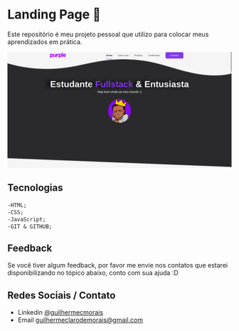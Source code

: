 # Landing Page 🚀

Este repositório é meu projeto pessoal que utilizo para colocar meus aprendizados em prática. 

![preview](./read-preview/preview.png)

## Tecnologias

    -HTML;
    -CSS;
    -JavaScript;
    -GIT & GITHUB;


## Feedback

Se você tiver algum feedback, por favor me envie nos contatos que estarei disponibilizando no tópico abaixo, conto com sua ajuda :D


## Redes Sociais / Contato

- Linkedin [@guilhermecmorais](https://www.linkedin.com/in/guilhermecmorais/)
- Email guilhermeclarodemorais@gmail.com
